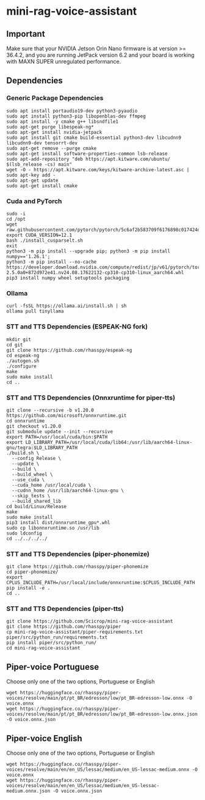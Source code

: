 # mini-rag-voice-assistant

## Important
Make sure that your NVIDIA Jetson Orin Nano firmware is at version >= 36.4.2, and you are running JetPack version 6.2 and your board is working with MAXN SUPER  unregulated performance.


## Dependencies
### Generic Package Dependencies
```
sudo apt install portaudio19-dev python3-pyaudio
sudo apt install python3-pip libopenblas-dev ffmpeg 
sudo apt install -y cmake g++ libsndfile1
sudo apt-get purge libespeak-ng*
sudo apt-get install nvidia-jetpack
sudo apt install git cmake build-essential python3-dev libcudnn9 libcudnn9-dev tensorrt-dev
sudo apt-get remove --purge cmake
sudo apt-get install software-properties-common lsb-release
sudo apt-add-repository "deb https://apt.kitware.com/ubuntu/ $(lsb_release -cs) main"
wget -O - https://apt.kitware.com/keys/kitware-archive-latest.asc | sudo apt-key add -
sudo apt-get update
sudo apt-get install cmake

```
### Cuda and PyTorch
```
sudo -i
cd /opt
wget raw.githubusercontent.com/pytorch/pytorch/5c6af2b583709f6176898c017424dc9981023c28/.ci/docker/common/install_cusparselt.sh
export CUDA_VERSION=12.1
bash ./install_cusparselt.sh
exit
python3 -m pip install --upgrade pip; python3 -m pip install numpy=='1.26.1';
python3 -m pip install --no-cache https://developer.download.nvidia.com/compute/redist/jp/v61/pytorch/torch-2.5.0a0+872d972e41.nv24.08.17622132-cp310-cp310-linux_aarch64.whl
pip3 install numpy wheel setuptools packaging
```
### Ollama 
```
curl -fsSL https://ollama.ai/install.sh | sh
ollama pull tinyllama
```
### STT and TTS Dependencies (ESPEAK-NG fork)
```
mkdir git
cd git
git clone https://github.com/rhasspy/espeak-ng
cd espeak-ng
./autogen.sh
./configure
make
sudo make install
cd ..
```
### STT and TTS Dependencies (Onnxruntime for piper-tts)
```
git clone --recursive -b v1.20.0 https://github.com/microsoft/onnxruntime.git
cd onnxruntime
git checkout v1.20.0
git submodule update --init --recursive
export PATH=/usr/local/cuda/bin:$PATH
export LD_LIBRARY_PATH=/usr/local/cuda/lib64:/usr/lib/aarch64-linux-gnu/tegra:$LD_LIBRARY_PATH
./build.sh \
  --config Release \
  --update \
  --build \
  --build_wheel \
  --use_cuda \
  --cuda_home /usr/local/cuda \
  --cudnn_home /usr/lib/aarch64-linux-gnu \
  --skip_tests \
  --build_shared_lib
cd build/Linux/Release
make
sudo make install
pip3 install dist/onnxruntime_gpu*.whl
sudo cp libonnxruntime.so /usr/lib
sudo ldconfig
cd ../../../../
```
### STT and TTS Dependencies (piper-phonemize)
```
git clone https://github.com/rhasspy/piper-phonemize
cd piper-phonemize/
export CPLUS_INCLUDE_PATH=/usr/local/include/onnxruntime:$CPLUS_INCLUDE_PATH
pip install -e .
cd ..
```
### STT and TTS Dependencies (piper-tts)
```
git clone https://github.com/Scicrop/mini-rag-voice-assistant
git clone https://github.com/rhasspy/piper
cp mini-rag-voice-assistant/piper-requirements.txt piper/src/python_run/requirements.txt
pip install piper/src/python_run/
cd mini-rag-voice-assistant
```
## Piper-voice Portuguese
Choose only one of the two options, Portuguese or English
```
wget https://huggingface.co/rhasspy/piper-voices/resolve/main/pt/pt_BR/edresson/low/pt_BR-edresson-low.onnx -O voice.onnx
wget https://huggingface.co/rhasspy/piper-voices/resolve/main/pt/pt_BR/edresson/low/pt_BR-edresson-low.onnx.json -O voice.onnx.json
```
## Piper-voice English
Choose only one of the two options, Portuguese or English
```
wget https://huggingface.co/rhasspy/piper-voices/resolve/main/en/en_US/lessac/medium/en_US-lessac-medium.onnx -O voice.onnx
wget https://huggingface.co/rhasspy/piper-voices/resolve/main/en/en_US/lessac/medium/en_US-lessac-medium.onnx.json -O voice.onnx.json
```